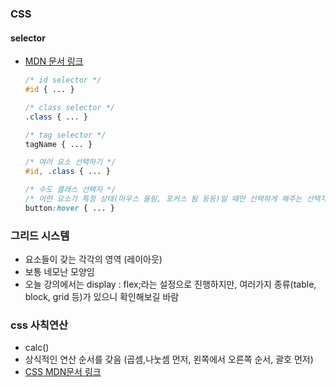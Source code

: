### CSS

#### selector
- [MDN 문서 링크](https://developer.mozilla.org/ko/docs/Web/API/Document)
    ```css
    /* id selector */
    #id { ... }

    /* class selector */
    .class { ... }

    /* tag selector */
    tagName { ... }

    /* 여러 요소 선택하기 */
    #id, .class { ... }

    /* 수도 클래스 선택자 */
    /* 어떤 요소가 특정 상태(마우스 올림, 포커스 됨 등등)일 때만 선택하게 해주는 선택자예요. */
    button:hover { ... }
    ```

### 그리드 시스템
- 요소들이 갖는 각각의 영역 (레이아웃)
- 보통 네모난 모양임
- 오늘 강의에서는 display : flex;라는 설정으로 진행하지만, 여러가지 종류(table, block, grid 등)가 있으니 확인해보길 바람

### css 사칙연산
- calc()
- 상식적인 연산 순서를 갖음 (곱셈,나눗셈 먼저, 왼쪽에서 오른쪽 순서, 괄호 먼저)
- [CSS MDN문서 링크](https://developer.mozilla.org/ko/docs/Web/CSS)